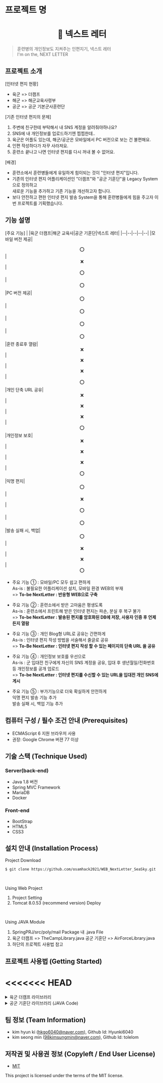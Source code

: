 


# 프로젝트 명
<!--![Logo](https://logosbynick.com/wp-content/uploads/2018/03/final-logo-example.png)-->
<h1 align="center">💌 넥스트 레터</h1>

<!--   ravis CI, Circle CI, 또는 GitHub Action에서 제공하는 빌드 스테이터스 뱃지를 사용해 프로젝트가 정상적으로 돌아가고 있다는 안도감을 주자.
-   코드 커버리지, 코드 퀄리티, maintainability 뱃지를 사용해 프로젝트의 코드가 훌룡하고 안전하다는 인상을 주자.
-   npm 또는 pypi 등지에서 당신의 패키지가 얼마나 다운로드 되었는지를 표시하는 스탯이 어느정도 자랑할만 하다면 그 뱃지도 추가하자.
-   그 밖에 shields.io에서 원하는 뱃지를 찾아 붙여 보도록 하자.
-   다만 주의할 점은 과하지 않도록 해야 한다. -->

> 훈련병의 개인정보도 지켜주는 인편지기, 넥스트 레터  
> I'm on the, NEXT LETTER

## 프로젝트 소개
[인터넷 편지 현황]
- 육군 => 더캠프
- 해군 => 해군교육사령부
- 공군 => 공군 기본군사훈련단

[기존 인터넷 편지의 문제]
1. 주변에 친구한테 부탁해서 내 SNS 계정을 알려줘야하나요?
2. SNS에 내 개인정보를 업로드하기엔 찝찝한데..
3. 육군은 어플도 있는데, 해군/공군은 모바일에서  PC 버전으로 보는 건 불편해요.
4. 인편 작성하다가 자꾸 사라져요.
5. 훈련소 끝나고 나면 인터넷 편지를 다시 꺼내 볼 수 없어요.

[배경]
- 훈련소에서 훈련병들에게 유일하게 힘이되는 것이 "인터넷 편지"입니다.
- 기존의 인터넷 편지 어플리케이션인 "더캠프"와 "공군 기훈단"을 Legacy System으로 정의하고  
	새로운 기능을 추가하고 기존 기능을 개선하고자 합니다.
- 보다 안전하고 편한 인터넷 편지 발송 System을 통해 훈련병들에게 힘을 주고자 이번 프로젝트를 기획했습니다.


## 기능 설명
[주요 기능]
|  |육군 더캠프|해군 교육사|공군 기훈단|넥스트 레터|
|--|--|--|--|--|
|모바일 버전 제공|<center>⭕</center>|<center>❌</center>|<center>⭕</center>|<center>⭕</center>
|PC 버전 제공|<center>⭕</center>|<center>⭕</center>|<center>⭕</center>|<center>⭕</center>
|훈련 종료후 열람|<center>❌</center>|<center>❌</center>|<center>❌</center>|<center>⭕</center>
|개인 단축 URL 공유|<center>❌</center>|<center>❌</center>|<center>❌</center>|<center>⭕</center>
|개인정보 보호|<center>❌</center>|<center>❌</center>|<center>❌</center>|<center>⭕</center>
|익명 편지|<center>⭕</center>|<center>❌</center>|<center>⭕</center>|<center>⭕</center>
|발송 실패 시, 백업|<center>⭕</center>|<center>❌</center>|<center>❌</center>|<center>⭕</center>
- 주요 기능 ① : 모바일/PC 모두 쉽고 편하게  
	As-is : 불필요한 어플리케이션 설치, 모바일 환경 WEB의 부재  
	=> **To-be NextLetter : 반응형 WEB으로 구축**

- 주요 기능 ② : 훈련소에서 받은 고마움은 평생도록  
	As-is : 훈련소에서 프린트해 받은 인터넷 편지는 파손, 분실 후 복구 불가  
	=> **To-be NextLetter : 발송된 편지를 암호화된 DB에 저장, 사용자 인증 후 언제든지 열람**

- 주요 기능 ③ : 개인 Blog형 URL로 공유는 간편하게  
	As-is : 인터넷 편지 작성 방법을 서술해서 줄글로 공유  
	=> **To-Be NextLetter : 인터넷 편지 작성 할 수 있는 페이지의 단축 URL 을 공유**

- 주요 기능 ④ : 개인정보 보호를 우선으로  
	As-is : 군 입대전 친구에게 자신의 SNS 계정을 공유, 입대 후 생년월일/전화번호 등 개인정보를 공개 업로드  
	=> **To-be NextLetter : 인터넷 편지를 수신할 수 있는 URL을 입대전 개인 SNS에 게시**

- 주요 기능 ⑤ : 부가기능으로 더욱 확실하게 안전하게  
	익명 편지 발송 기능 추가  
	발송 실패 시, 백업 기능 추가



## 컴퓨터 구성 / 필수 조건 안내 (Prerequisites)
* ECMAScript 6 지원 브라우저 사용
* 권장: Google Chrome 버젼 77 이상

## 기술 스택 (Technique Used) 
### Server(back-end)
 - Java 1.8 버전 
 - Spring MVC Framework
 - MariaDB
 - Docker
 
### Front-end
- BootStrap
- HTML5
- CSS3

## 설치 안내 (Installation Process)
Project Download
```bash
$ git clone https://github.com/osamhack2021/WEB_NextLetter_SeaSky.git
```  
<br>

Using Web Project
1. Project Setting
2. Tomcat 8.0.53 (recommend version) Deploy

<br>

Using JAVA Module
1. SpringPRJ/src/poly/mail Package 내 .java File 
2. 육군 더캠프 => TheCampLibrary.java
	공군 기훈단 => AirForceLibrary.java
3. 하단의 프로젝트 사용법 참고

## 프로젝트 사용법 (Getting Started)
<<<<<<< HEAD
=======
<details markdown="1">
<summary>육군 더캠프 라이브러리</summary>
>>>>>>> refs/remotes/origin/hyngi

<<<<<<< HEAD
Work Flow 이미지 삽입예정 (하단 링크 참고)  
https://app.code2flow.com/TpHSCSmcOkmR.png
=======
```java
/*
	TheCampLibrary.java
	육군 더캠프
*/
import poly.dto.CookieDTO;
import poly.dto.MessagesDTO;
import poly.dto.SoldierDTO;
import poly.dto.UserDTO;
>>>>>>> refs/remotes/origin/hyngi

<<<<<<< HEAD
<details markdown="1">
<summary>육군 더캠프 라이브러리 (JAVA Code)</summary>

```java
/*
	TheCampLibrary.java
	육군 더캠프
*/
import poly.dto.CookieDTO;
import poly.dto.MessagesDTO;
import poly.dto.SoldierDTO;
import poly.dto.UserDTO;

import poly.mail.TheCampLibrary;

public static void main(String[] args){
	//더캠프 로그인
	UserDTO uDTO = new UserDTO();
	String thecamp_id="더캠프 아이디"; //더캠프 아이디
	uDTO.setThecamp_id(thecamp_id);
	String thecamp_pw="더캠프 암호"; //더캠프 암호
	uDTO.setThecamp_pw(thecamp_pw);
	
	//입대자 정보
	SoldierDTO sDTO = new SoldierDTO();
	String name="김땡땡"; //입대자 이름
	sDTO.setName(name);
	String birth="20010616"; //입대자 생년월일 8자리
	sDTO.setBirth(birth);
	String missSoldierClassCdNm="예비군인/훈련병"; //입대자 신분 (고정)
	sDTO.setMissSoldierClassCdNm(missSoldierClassCdNm);
	String grpCdNm="육군"; //군종 (고정)
	sDTO.setGrpCdNm(grpCdNm);
	String trainUnitCdNm="육군훈련소"; //입대 훈련소
	sDTO.setTrainUnitCdNm(trainUnitCdNm);
	String enterDate="20210913"; //입대일자 8자리
	sDTO.setEnterDate(enterDate);
	String missSoldierRelationship = "FRIEND"; //관계
	sDTO.setMissSoldierRelationship(missSoldierRelationship);

	//발송할 메시지
	String title = "라이브러리 테스트"; //편지 제목
	String content = "라이브러리 발송을 위한 테스트 중입니다. 이 내용을 폐기 하십시오. This is TheCamp Test."; //편지 내용
	
	MessageDTO mDTO = new MessageDTO();
	mDTO.setTitle(title);
	mDTO.setContent(content);

	try {
		String soldier_code = TheCampLibrary.getSoliderCode(uDTO, sDTO);
		String msg = TheCampLibrary.sendMsg(uDTO, sDTO, soldier_code, mDTO);//메시지 발송
	} catch (Exception e) {
		e.printStackTrace();
	}
}
```

</details>

<details markdown="1">
<summary>공군 기훈단 라이브러리 (JAVA Code)</summary>
=======
import poly.mail.TheCampLibrary;

public static void main(String[] args){
	//더캠프 로그인
	UserDTO uDTO = new UserDTO();
	String thecamp_id="더캠프 아이디"; //더캠프 아이디
	uDTO.setThecamp_id(thecamp_id);
	String thecamp_pw="더캠프 암호"; //더캠프 암호
	uDTO.setThecamp_pw(thecamp_pw);
	
	//입대자 정보
	SoldierDTO sDTO = new SoldierDTO();
	String name="김땡땡"; //입대자 이름
	sDTO.setName(name);
	String birth="20010616"; //입대자 생년월일 8자리
	sDTO.setBirth(birth);
	String missSoldierClassCdNm="예비군인/훈련병"; //입대자 신분 (고정)
	sDTO.setMissSoldierClassCdNm(missSoldierClassCdNm);
	String grpCdNm="육군"; //군종 (고정)
	sDTO.setGrpCdNm(grpCdNm);
	String trainUnitCdNm="육군훈련소"; //입대 훈련소
	sDTO.setTrainUnitCdNm(trainUnitCdNm);
	String enterDate="20210913"; //입대일자 8자리
	sDTO.setEnterDate(enterDate);
	String missSoldierRelationship = "FRIEND"; //관계
	sDTO.setMissSoldierRelationship(missSoldierRelationship);

	//발송할 메시지
	String title = "라이브러리 테스트"; //편지 제목
	String content = "라이브러리 발송을 위한 테스트 중입니다. 이 내용을 폐기 하십시오. This is TheCamp Test."; //편지 내용
	
	MessageDTO mDTO = new MessageDTO();
	mDTO.setTitle(title);
	mDTO.setContent(content);

	try {
		String soldier_code = TheCampLibrary.getSoliderCode(uDTO, sDTO);
		String msg = TheCampLibrary.sendMsg(uDTO, sDTO, soldier_code, mDTO);//메시지 발송
	} catch (Exception e) {
		e.printStackTrace();
	}
}
```

</details>

<details markdown="1">
<summary>공군 기훈단 라이브러리</summary>
>>>>>>> refs/remotes/origin/hyngi

```java
/*
	AirForceLibrary.java
	공군 기훈단
*/
import poly.dto.MessagesDTO;
import poly.dto.SoldierDTO;

import poly.mail.AirForceLibrary;

public static void main(String[] args){
	//입대자 정보
	SoldierDTO sDTO = new SoldierDTO();
	sDTO.setName("김땡땡"); //이름
	sDTO.setBirth("1999016"); //생년월일 8자리
	sDTO.setEnterDate("20210405"); //입대일 8자리

	MessageDTO mDTO = new MessageDTO();
	mDTO.setTitle("더캠프 테스트"); //편지 제목
	mDTO.setContent("더캠프 테스트 중입니다."); //편지 내용
	mDTO.setRelation("친구"); //관계
	mDTO.setPw("1234"); //편지 비밀번호 => 기훈단 홈페이지내 편지 조회 및 삭제
	
	String result = "";
	try {
		result = AirForceLibrary.sendMsg(sDTO, mDTO);
	} catch (Exception e) {
		e.printStackTrace();
	}
}
```

</details>
 
## 팀 정보 (Team Information)
- kim hyun ki (hkgo6040@naver.com), Github Id: Hyunki6040
- kim seong min (98kimsungmin@naver.com), Github Id: tolelom

## 저작권 및 사용권 정보 (Copyleft / End User License)
 * [MIT](https://github.com/osamhack2021/WEB_NextLetter_SeaSky/edit/master/readme.md)

This project is licensed under the terms of the MIT license.

<!--※ [라이선스 비교표(클릭)](https://olis.or.kr/license/compareGuide.do)

※ [Github 내 라이선스 키워드(클릭)](https://docs.github.com/en/github/creating-cloning-and-archiving-repositories/creating-a-repository-on-github/licensing-a-repository)

※ [\[참조\] Github license의 종류와 나에게 맞는 라이선스 선택하기(클릭)](https://flyingsquirrel.medium.com/github-license%EC%9D%98-%EC%A2%85%EB%A5%98%EC%99%80-%EB%82%98%EC%97%90%EA%B2%8C-%EB%A7%9E%EB%8A%94-%EB%9D%BC%EC%9D%B4%EC%84%A0%EC%8A%A4-%EC%84%A0%ED%83%9D%ED%95%98%EA%B8%B0-ae29925e8ff4)-->

